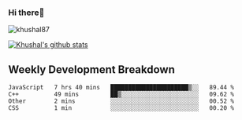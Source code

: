 ### Hi there👋

<p align="left"> <img src="https://komarev.com/ghpvc/?username=khushal87&label=Profile Views&color=green&style=plastic" alt="khushal87" /> </p>

[![Khushal's github stats](https://github-readme-stats.vercel.app/api?username=khushal87&count_private=true&show_icons=true)](https://github.com/khushal87)
<!--
**khushal87/khushal87** is a ✨ _special_ ✨ repository because its `README.md` (this file) appears on your GitHub profile.

Here are some ideas to get you started:

- 🔭 I’m currently working on ...
- 🌱 I’m currently learning ...
- 👯 I’m looking to collaborate on ...
- 🤔 I’m looking for help with ...
- 💬 Ask me about ...
- 📫 How to reach me: ...
- 😄 Pronouns: ...
- ⚡ Fun fact: ...
-->

## Weekly Development Breakdown
<!--START_SECTION:waka-->
```text
JavaScript   7 hrs 40 mins   ██████████████████████▒░░   89.44 % 
C++          49 mins         ██▒░░░░░░░░░░░░░░░░░░░░░░   09.62 % 
Other        2 mins          ░░░░░░░░░░░░░░░░░░░░░░░░░   00.52 % 
CSS          1 min           ░░░░░░░░░░░░░░░░░░░░░░░░░   00.20 % 
```
<!--END_SECTION:waka-->

